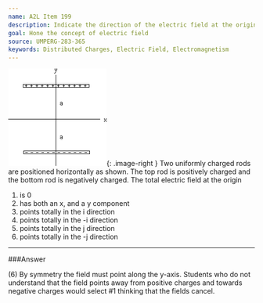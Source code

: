 ```yaml
---
name: A2L Item 199
description: Indicate the direction of the electric field at the origin due to two rods.
goal: Hone the concept of electric field
source: UMPERG-283-365
keywords: Distributed Charges, Electric Field, Electromagnetism
---
```


![Item199_fig1.gif](../images/Item199_fig1.gif){: .image-right } Two
uniformly charged rods are positioned horizontally as shown.  The top
rod is positively charged and the bottom rod is negatively charged.  The
total electric field at the origin

1. is 0
2. has both an x, and a y component
3. points totally in the i direction
4. points totally in the -i direction
5. points totally in the j direction
6. points totally in the -j direction



<hr/>

###Answer 

(6) By symmetry the field must point along the y-axis. Students
who do not understand that the field points away from positive charges
and towards negative charges would select #1 thinking that the fields
cancel.

